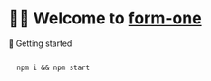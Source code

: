 # 👋🏻 Welcome to [form-one](https://form-one.netlify.app)

<div class="space" />

<div class="subheading">🚀 Getting started</div>

<div class="space" />

```

  npm i && npm start

```